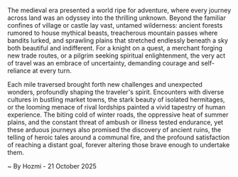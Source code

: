 
The medieval era presented a world ripe for adventure, where every journey across land was an odyssey into the thrilling unknown. Beyond the familiar confines of village or castle lay vast, untamed wilderness: ancient forests rumored to house mythical beasts, treacherous mountain passes where bandits lurked, and sprawling plains that stretched endlessly beneath a sky both beautiful and indifferent. For a knight on a quest, a merchant forging new trade routes, or a pilgrim seeking spiritual enlightenment, the very act of travel was an embrace of uncertainty, demanding courage and self-reliance at every turn.

Each mile traversed brought forth new challenges and unexpected wonders, profoundly shaping the traveler's spirit. Encounters with diverse cultures in bustling market towns, the stark beauty of isolated hermitages, or the looming menace of rival lordships painted a vivid tapestry of human experience. The biting cold of winter roads, the oppressive heat of summer plains, and the constant threat of ambush or illness tested endurance, yet these arduous journeys also promised the discovery of ancient ruins, the telling of heroic tales around a communal fire, and the profound satisfaction of reaching a distant goal, forever altering those brave enough to undertake them.

~ By Hozmi - 21 October 2025
